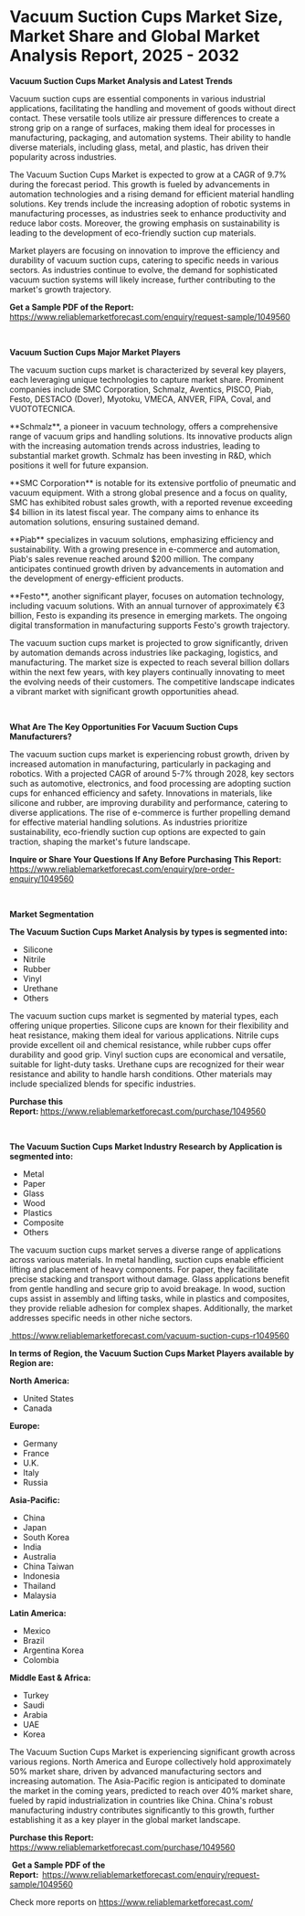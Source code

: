 <p><h1>Vacuum Suction Cups Market Size, Market Share and Global Market Analysis Report, 2025 - 2032</h1></p><p><strong>Vacuum Suction Cups Market Analysis and Latest Trends</strong></p>
<p><p>Vacuum suction cups are essential components in various industrial applications, facilitating the handling and movement of goods without direct contact. These versatile tools utilize air pressure differences to create a strong grip on a range of surfaces, making them ideal for processes in manufacturing, packaging, and automation systems. Their ability to handle diverse materials, including glass, metal, and plastic, has driven their popularity across industries.</p><p>The Vacuum Suction Cups Market is expected to grow at a CAGR of 9.7% during the forecast period. This growth is fueled by advancements in automation technologies and a rising demand for efficient material handling solutions. Key trends include the increasing adoption of robotic systems in manufacturing processes, as industries seek to enhance productivity and reduce labor costs. Moreover, the growing emphasis on sustainability is leading to the development of eco-friendly suction cup materials.</p><p>Market players are focusing on innovation to improve the efficiency and durability of vacuum suction cups, catering to specific needs in various sectors. As industries continue to evolve, the demand for sophisticated vacuum suction systems will likely increase, further contributing to the market's growth trajectory.</p></p>
<p><strong>Get a Sample PDF of the Report:&nbsp;</strong> <a href="https://www.reliablemarketforecast.com/enquiry/request-sample/1049560?utm_campaign=3530&utm_medium=2&utm_source=Github&utm_content=ia&utm_term=08042025&utm_id=vacuum-suction-cups">https://www.reliablemarketforecast.com/enquiry/request-sample/1049560</a></p>
<p>&nbsp;</p>
<p><strong>Vacuum Suction Cups Major Market Players</strong></p>
<p><p>The vacuum suction cups market is characterized by several key players, each leveraging unique technologies to capture market share. Prominent companies include SMC Corporation, Schmalz, Aventics, PISCO, Piab, Festo, DESTACO (Dover), Myotoku, VMECA, ANVER, FIPA, Coval, and VUOTOTECNICA. </p><p>**Schmalz**, a pioneer in vacuum technology, offers a comprehensive range of vacuum grips and handling solutions. Its innovative products align with the increasing automation trends across industries, leading to substantial market growth. Schmalz has been investing in R&D, which positions it well for future expansion.</p><p>**SMC Corporation** is notable for its extensive portfolio of pneumatic and vacuum equipment. With a strong global presence and a focus on quality, SMC has exhibited robust sales growth, with a reported revenue exceeding $4 billion in its latest fiscal year. The company aims to enhance its automation solutions, ensuring sustained demand.</p><p>**Piab** specializes in vacuum solutions, emphasizing efficiency and sustainability. With a growing presence in e-commerce and automation, Piab's sales revenue reached around $200 million. The company anticipates continued growth driven by advancements in automation and the development of energy-efficient products.</p><p>**Festo**, another significant player, focuses on automation technology, including vacuum solutions. With an annual turnover of approximately €3 billion, Festo is expanding its presence in emerging markets. The ongoing digital transformation in manufacturing supports Festo's growth trajectory.</p><p>The vacuum suction cups market is projected to grow significantly, driven by automation demands across industries like packaging, logistics, and manufacturing. The market size is expected to reach several billion dollars within the next few years, with key players continually innovating to meet the evolving needs of their customers. The competitive landscape indicates a vibrant market with significant growth opportunities ahead.</p></p>
<p>&nbsp;</p>
<p><strong>What Are The Key Opportunities For Vacuum Suction Cups Manufacturers?</strong></p>
<p><p>The vacuum suction cups market is experiencing robust growth, driven by increased automation in manufacturing, particularly in packaging and robotics. With a projected CAGR of around 5-7% through 2028, key sectors such as automotive, electronics, and food processing are adopting suction cups for enhanced efficiency and safety. Innovations in materials, like silicone and rubber, are improving durability and performance, catering to diverse applications. The rise of e-commerce is further propelling demand for effective material handling solutions. As industries prioritize sustainability, eco-friendly suction cup options are expected to gain traction, shaping the market's future landscape.</p></p>
<p><strong>Inquire or Share Your Questions If Any Before Purchasing This Report:</strong> <a href="https://www.reliablemarketforecast.com/enquiry/pre-order-enquiry/1049560?utm_campaign=3530&utm_medium=2&utm_source=Github&utm_content=ia&utm_term=08042025&utm_id=vacuum-suction-cups">https://www.reliablemarketforecast.com/enquiry/pre-order-enquiry/1049560</a></p>
<p>&nbsp;</p>
<p><strong>Market Segmentation</strong></p>
<p><strong>The Vacuum Suction Cups Market Analysis by types is segmented into:</strong></p>
<p><ul><li>Silicone</li><li>Nitrile</li><li>Rubber</li><li>Vinyl</li><li>Urethane</li><li>Others</li></ul></p>
<p><p>The vacuum suction cups market is segmented by material types, each offering unique properties. Silicone cups are known for their flexibility and heat resistance, making them ideal for various applications. Nitrile cups provide excellent oil and chemical resistance, while rubber cups offer durability and good grip. Vinyl suction cups are economical and versatile, suitable for light-duty tasks. Urethane cups are recognized for their wear resistance and ability to handle harsh conditions. Other materials may include specialized blends for specific industries.</p></p>
<p><strong>Purchase this Report:&nbsp;</strong><a href="https://www.reliablemarketforecast.com/purchase/1049560?utm_campaign=3530&utm_medium=2&utm_source=Github&utm_content=ia&utm_term=08042025&utm_id=vacuum-suction-cups">https://www.reliablemarketforecast.com/purchase/1049560</a></p>
<p>&nbsp;</p>
<p><strong>The Vacuum Suction Cups Market Industry Research by Application is segmented into:</strong></p>
<p><ul><li>Metal</li><li>Paper</li><li>Glass</li><li>Wood</li><li>Plastics</li><li>Composite</li><li>Others</li></ul></p>
<p><p>The vacuum suction cups market serves a diverse range of applications across various materials. In metal handling, suction cups enable efficient lifting and placement of heavy components. For paper, they facilitate precise stacking and transport without damage. Glass applications benefit from gentle handling and secure grip to avoid breakage. In wood, suction cups assist in assembly and lifting tasks, while in plastics and composites, they provide reliable adhesion for complex shapes. Additionally, the market addresses specific needs in other niche sectors.</p></p>
<p><a href="https://www.reliablemarketforecast.com/vacuum-suction-cups-r1049560?utm_campaign=3530&utm_medium=2&utm_source=Github&utm_content=ia&utm_term=08042025&utm_id=vacuum-suction-cups">&nbsp;https://www.reliablemarketforecast.com/vacuum-suction-cups-r1049560</a></p>
<p><strong>In terms of Region, the Vacuum Suction Cups Market Players available by Region are:</strong></p>
<p>
    <p> <strong> North America: </strong>
        <ul>
            <li>United States</li>
            <li>Canada</li>
        </ul>
        </p> 
    <p> <strong> Europe: </strong>
        <ul>
            <li>Germany</li>
            <li>France</li>
            <li>U.K.</li>
            <li>Italy</li>
            <li>Russia</li>
        </ul>
        </p> 
    <p> <strong> Asia-Pacific: </strong>
        <ul>
            <li>China</li>
            <li>Japan</li>
            <li>South Korea</li>
            <li>India</li>
            <li>Australia</li>
            <li>China Taiwan</li>
            <li>Indonesia</li>
            <li>Thailand</li>
            <li>Malaysia</li>
        </ul>
        </p> 
    <p> <strong> Latin America: </strong>
        <ul>
            <li>Mexico</li>
            <li>Brazil</li>
            <li>Argentina Korea</li>
            <li>Colombia</li>
        </ul>
        </p> 
    <p> <strong> Middle East & Africa: </strong>
        <ul>
            <li>Turkey</li>
            <li>Saudi</li>
            <li>Arabia</li>
            <li>UAE</li>
            <li>Korea</li>
        </ul>
    </p>
    </p>
<p><p>The Vacuum Suction Cups Market is experiencing significant growth across various regions. North America and Europe collectively hold approximately 50% market share, driven by advanced manufacturing sectors and increasing automation. The Asia-Pacific region is anticipated to dominate the market in the coming years, predicted to reach over 40% market share, fueled by rapid industrialization in countries like China. China's robust manufacturing industry contributes significantly to this growth, further establishing it as a key player in the global market landscape.</p></p>
<p><strong>Purchase this Report: </strong><a href="https://www.reliablemarketforecast.com/purchase/1049560?utm_campaign=3530&utm_medium=2&utm_source=Github&utm_content=ia&utm_term=08042025&utm_id=vacuum-suction-cups">https://www.reliablemarketforecast.com/purchase/1049560</a></p>
<p>&nbsp;<strong>Get a Sample PDF of the Report:&nbsp;&nbsp;</strong><a href="https://www.reliablemarketforecast.com/enquiry/request-sample/1049560?utm_campaign=3530&utm_medium=2&utm_source=Github&utm_content=ia&utm_term=08042025&utm_id=vacuum-suction-cups">https://www.reliablemarketforecast.com/enquiry/request-sample/1049560</a></p>
<p><strong></strong></p>
<p>Check more reports on <a href="https://www.reliablemarketforecast.com/?utm_campaign=3530&utm_medium=2&utm_source=Github&utm_content=ia&utm_term=08042025&utm_id=vacuum-suction-cups">https://www.reliablemarketforecast.com/</a></p>